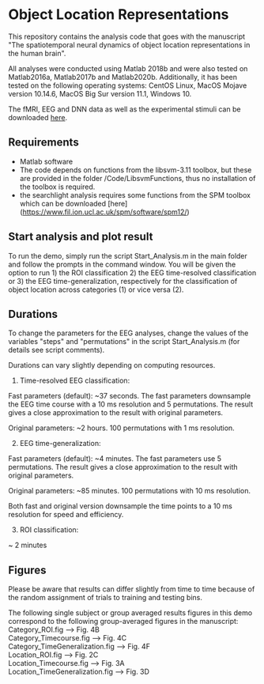 # Object Location Representations



This repository contains the analysis code that goes with the manuscript "The spatiotemporal neural dynamics of object location representations in the human brain". 

All analyses were conducted using Matlab 2018b and were also tested on Matlab2016a, Matlab2017b and Matlab2020b. Additionally, it has been tested on the following operating systems: CentOS Linux, MacOS Mojave version 10.14.6, MacOS Big Sur version 11.1, Windows 10.

The fMRI, EEG and DNN data as well as the experimental stimuli can be downloaded [here](https://osf.io/7zswn/?view_only=db183dde8f4b406aaba5dfc0dd0ae67d).


## Requirements

- Matlab software
- The code depends on functions from the libsvm-3.11 toolbox, but these are provided in the folder /Code/LibsvmFunctions, thus no installation of the toolbox is required.
- the searchlight analysis requires some functions from the SPM toolbox which can be downloaded [here] (https://www.fil.ion.ucl.ac.uk/spm/software/spm12/)

## Start analysis and plot result

To run the demo, simply run the script Start_Analysis.m in the main folder and follow the prompts in the command window. You will be given the option to run 1) the ROI classification 2) the EEG time-resolved classification or 3) the EEG time-generalization, respectively for the classification of object location across categories (1) or vice versa (2).


## Durations

To change the parameters for the EEG analyses, change the values of the variables "steps" and "permutations" in the script Start_Analysis.m (for details see script comments).

Durations can vary slightly depending on computing resources. 

1) Time-resolved EEG classification: 

Fast parameters (default): ~37 seconds. The fast parameters downsample the EEG time course with a 10 ms resolution and 5 permutations. The result gives a close approximation to the result with original parameters.

Original parameters: ~2 hours. 100 permutations with 1 ms resolution.


2) EEG time-generalization:

Fast parameters (default): ~4 minutes. The fast parameters use 5 permutations. The result gives a close approximation to the result with original parameters.

Original parameters: ~85 minutes. 100 permutations with 10 ms resolution. 

Both fast and original version downsample the time points to a 10 ms resolution for speed and efficiency.


3) ROI classification:

~ 2 minutes


## Figures

Please be aware that results can differ slightly from time to time because of the random assignment of trials to training and testing bins.

The following single subject or group averaged results figures in this demo correspond to the following group-averaged figures in the manuscript: \
Category_ROI.fig --> Fig. 4B \
Category_Timecourse.fig --> Fig. 4C \
Category_TimeGeneralization.fig --> Fig. 4F \
Location_ROI.fig --> Fig. 2C \
Location_Timecourse.fig --> Fig. 3A \
Location_TimeGeneralization.fig --> Fig. 3D